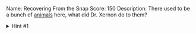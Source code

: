Name: Recovering From the Snap
Score: 150
Description: There used to be a bunch of <a href='//2018shell1.picoctf.com/static/040c56434beb57348cc5032272c04350/animals.dd'>animals</a> here, what did Dr. Xernon do to them?
<details><summary>Hint #1</summary>Some files have been deleted from the disk image, but are they really gone?</details>